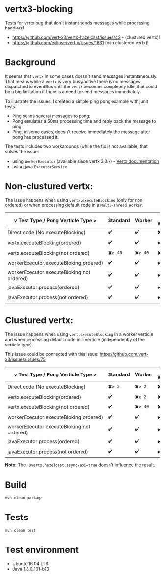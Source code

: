 # vertx3-blocking
Tests for vertx bug that don't instant sends messages while processing handlers!
- https://github.com/vert-x3/vertx-hazelcast/issues/43 - (clustured vertx)!
- https://github.com/eclipse/vert.x/issues/1631 (non clustered vertx)!

# Background

It seems that `vertx` in some cases doesn't send messages instantaneously.
That means while a `vertx` is very busy/active there is no messages dispatched to eventBus until the `vertx` becomes completely idle, that could be a big limitation if there is a need to send messages immediately.

To illustrate the issues, I created a simple ping pong example with junit tests.
- Ping sends several messages to pong;
- Pong emulates a 50ms processing time and reply back the message to ping.
- Ping, in some cases, doesn't receive immediately the message after pong has processed it.

The tests includes two workarounds (while the fix is not available) that solves the issue:
- using `WorkerExecutor` (available since vertx 3.3.x) - [Vertx documentation](http://vertx.io/docs/vertx-core/java/#blocking_code)
- using java `ExecutorService`

# Non-clustured vertx:

The issue happens when using `vertx.executeBlocking` (only for non ordered) or when processing default code in a `Multi-Thread Worker`.

v Test Type / Pong Verticle Type > | Standard | Worker | MT Worker
---------|----------|---------|-----------
Direct code (No executeBlocking) |  :heavy_check_mark: | :heavy_check_mark: | :heavy_multiplication_x:`≥ 40`
vertx.executeBlocking(ordered) |  :heavy_check_mark: | :heavy_check_mark: | :heavy_check_mark:
vertx.executeBlocking(not ordered) | :heavy_multiplication_x:`≥ 40` | :heavy_multiplication_x:`≥ 40` | :heavy_multiplication_x:`≥ 40`
workerExecutor.executeBloking(ordered) | :heavy_check_mark: | :heavy_check_mark: | :heavy_check_mark:
workerExecutor.executeBloking(not ordered) | :heavy_check_mark: | :heavy_check_mark: | :heavy_check_mark:
javaExecutor.process(ordered) | :heavy_check_mark: | :heavy_check_mark: | :heavy_check_mark:
javaExecutor.process(not ordered) | :heavy_check_mark: | :heavy_check_mark: | :heavy_check_mark:

# Clustured vertx:

The issue happens when using `vert.executeBlocking` in a worker verticle and when processing default code in a verticle (independently of the verticle type).

This issue could be connected with this issue: https://github.com/vert-x3/issues/issues/75

v Test Type / Pong Verticle Type > | Standard | Worker | MT Worker
---------|----------|---------|-----------
Direct code (No executeBlocking) |  :heavy_multiplication_x:`≥ 2` | :heavy_multiplication_x:`≥ 2` | :heavy_multiplication_x:`≥ 40`
vertx.executeBlocking(ordered) |  :heavy_check_mark: | :heavy_multiplication_x:`≥ 2` | :heavy_multiplication_x:`≥ 2`
vertx.executeBlocking(not ordered) | :heavy_check_mark: | :heavy_multiplication_x:`≥ 40` | :heavy_multiplication_x:`≥ 40`
workerExecutor.executeBloking(ordered) | :heavy_check_mark: | :heavy_check_mark: | :heavy_check_mark:
workerExecutor.executeBloking(not ordered) | :heavy_check_mark: | :heavy_check_mark: | :heavy_check_mark:
javaExecutor.process(ordered) | :heavy_check_mark: | :heavy_check_mark: | :heavy_check_mark:
javaExecutor.process(not ordered) | :heavy_check_mark: | :heavy_check_mark: | :heavy_check_mark:

**Note:** The `-Dvertx.hazelcast.async-api=true` doesn't influence the result.

# Build
`mvn clean package`

# Tests
`mvn clean test`

# Test environment
- Ubuntu 16.04 LTS
- Java 1.8.0_101-b13
